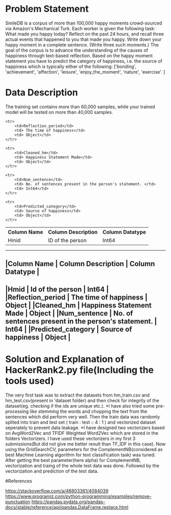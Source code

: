 # Problem Statement

SmileDB is a corpus of more than 100,000 happy moments crowd-sourced via Amazon's Mechanical Turk.
Each worker is given the following task: What made you happy today? Reflect on the past 24 hours, and recall three actual events that happened to you that made you happy. Write down your happy moment in a complete sentence. (Write three such moments.)
The goal of the corpus is to advance the understanding of the causes of happiness through text-based reflection.
Based on the happy moment statement you have to predict the category of happiness, i.e. the source of happiness which is typically either of the following:
	['bonding', 'achievement', 'affection', 'leisure', 'enjoy_the_moment', 'nature', 'exercise'. ]

# Data Description

The training set contains more than 60,000 samples, while your trained model will be tested on more than 40,000 samples.

<table>
	<tr>
		<th> Column Name </th>
		<th> Column Description  </th>
		<th> Column Datatype </th>
	</tr>
	<tr>
		<td>Hmid</td>
		<td> ID of the person</td>
		<td> Int64</td>
	</tr>
		
	<tr>
		<td>Reflection_period</td>
		<td> The time of happiness</td>
		<td> Object</td>
	</tr>

	<tr>
		<td>Cleaned_hm</td>  
		<td> Happiness Statement Made</td>
		<td> Object</td>
	</tr>

	<tr>
		<td>Num_sentence</td>
		<td> No. of sentences present in the person's statement. </td>
		<td> Int64</td>
	</tr>

	<tr>
		<td>Predicted_category</td>
		<td> Source of happiness</td>
		<td> Object</td>
	</tr>
</table>

---------------------------------------------------------------------------------------------
|Column Name        | Column Description                                  | Column Datatype |
---------------------------------------------------------------------------------------------
|Hmid               | Id of the person                                    | Int64           |
|Reflection_period  | The time of happiness                               | Object          |
|Cleaned_hm         | Happiness Statement Made                            | Object          |
|Num_sentence       | No. of sentences present in the person's statement. | Int64           |
|Predicted_category | Source of happiness                                 | Object          |
---------------------------------------------------------------------------------------------

# Solution and Explanation of HackerRank2.py file(Including the tools used)

The very first task was to extract the datasets from hm_train.csv and hm_test.csv(present in 'dataset folder) and then check for integrity of the dataset(eg. checking if the ids are unique etc.).
*I have also tried some pre-processing like stemming the words and chopping the text from the sentences which did perform very well.
Then the train data was randomly splited into train and test set ( train : test :: 4 : 1 ) and vectorized dataset seperately to prevent data leakage.
*I have designed two vectorizers based on AvgWord2Vec and TFIDF Weighted Word2Vec which are stored in the folders Vectorizers. I have used these vectorizers in my first 3 submissions(But did not give me better result than TF_IDF in this case).
Now using the GridSearchCV, parameters for the ComplementNB(considered as best Machine Learning algorithm for text classification task) was tuned.
After getting the best parameter(here alpha) for ComplementNB, vectorization and traing of the whole test data was done. Followed by the vectorization and prediction of the test data.

#References

https://stackoverflow.com/a/48803361/4084039
https://www.programiz.com/python-programming/examples/remove-punctuation
https://pandas.pydata.org/pandas-docs/stable/reference/api/pandas.DataFrame.replace.html
